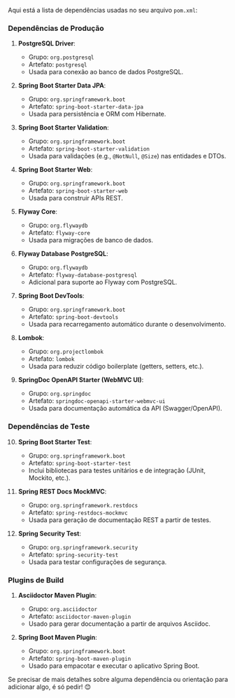 Aqui está a lista de dependências usadas no seu arquivo `pom.xml`:

### Dependências de Produção
1. **PostgreSQL Driver**:
   - Grupo: `org.postgresql`
   - Artefato: `postgresql`
   - Usada para conexão ao banco de dados PostgreSQL.

2. **Spring Boot Starter Data JPA**:
   - Grupo: `org.springframework.boot`
   - Artefato: `spring-boot-starter-data-jpa`
   - Usada para persistência e ORM com Hibernate.

3. **Spring Boot Starter Validation**:
   - Grupo: `org.springframework.boot`
   - Artefato: `spring-boot-starter-validation`
   - Usada para validações (e.g., `@NotNull`, `@Size`) nas entidades e DTOs.

4. **Spring Boot Starter Web**:
   - Grupo: `org.springframework.boot`
   - Artefato: `spring-boot-starter-web`
   - Usada para construir APIs REST.

5. **Flyway Core**:
   - Grupo: `org.flywaydb`
   - Artefato: `flyway-core`
   - Usada para migrações de banco de dados.

6. **Flyway Database PostgreSQL**:
   - Grupo: `org.flywaydb`
   - Artefato: `flyway-database-postgresql`
   - Adicional para suporte ao Flyway com PostgreSQL.

7. **Spring Boot DevTools**:
   - Grupo: `org.springframework.boot`
   - Artefato: `spring-boot-devtools`
   - Usada para recarregamento automático durante o desenvolvimento.

8. **Lombok**:
   - Grupo: `org.projectlombok`
   - Artefato: `lombok`
   - Usada para reduzir código boilerplate (getters, setters, etc.).

9. **SpringDoc OpenAPI Starter (WebMVC UI)**:
   - Grupo: `org.springdoc`
   - Artefato: `springdoc-openapi-starter-webmvc-ui`
   - Usada para documentação automática da API (Swagger/OpenAPI).

### Dependências de Teste
10. **Spring Boot Starter Test**:
    - Grupo: `org.springframework.boot`
    - Artefato: `spring-boot-starter-test`
    - Inclui bibliotecas para testes unitários e de integração (JUnit, Mockito, etc.).

11. **Spring REST Docs MockMVC**:
    - Grupo: `org.springframework.restdocs`
    - Artefato: `spring-restdocs-mockmvc`
    - Usada para geração de documentação REST a partir de testes.

12. **Spring Security Test**:
    - Grupo: `org.springframework.security`
    - Artefato: `spring-security-test`
    - Usada para testar configurações de segurança.

### Plugins de Build
1. **Asciidoctor Maven Plugin**:
   - Grupo: `org.asciidoctor`
   - Artefato: `asciidoctor-maven-plugin`
   - Usado para gerar documentação a partir de arquivos Asciidoc.

2. **Spring Boot Maven Plugin**:
   - Grupo: `org.springframework.boot`
   - Artefato: `spring-boot-maven-plugin`
   - Usado para empacotar e executar o aplicativo Spring Boot.

Se precisar de mais detalhes sobre alguma dependência ou orientação para adicionar algo, é só pedir! 😊